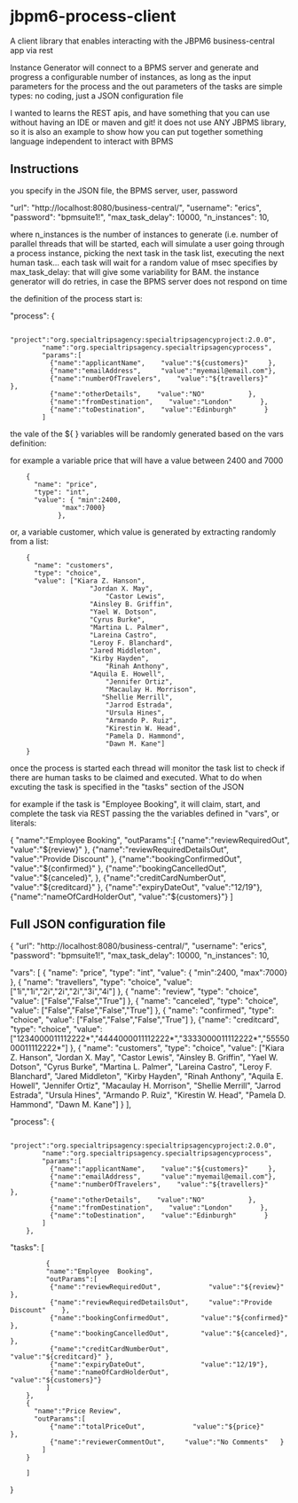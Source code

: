 jbpm6-process-client
====================

A client library that enables interacting with the JBPM6 business-central app via rest

Instance Generator will connect to a BPMS server and generate and  progress a configurable number of instances, as long as the input parameters for the process and the out parameters of the tasks are simple types: no coding, just a JSON configuration file

I wanted to learns the REST apis, and have something that you can use without having an IDE or maven and git! it does not use ANY JBPMS library, so it is also an example to show how you can put together something language independent to interact with BPMS


Instructions
--------------------------------

you specify in the JSON file, the BPMS server, user, password

  "url":    "http://localhost:8080/business-central/",
  "username":  "erics",
  "password":  "bpmsuite1!",
  "max_task_delay": 10000,
  "n_instances": 10,

where n_instances is the number of instances to generate (i.e. number of parallel threads that will be started, each will simulate a user going through a process instance, picking the next task in the task list, executing the next human task... each task will wait for a random value of msec specifies by max_task_delay: that will give some variability for BAM. the instance generator will do retries, in case the BPMS server does not respond on time

the definition of the process start is:

   "process": {

            "project":"org.specialtripsagency:specialtripsagencyproject:2.0.0",
            "name":"org.specialtripsagency.specialtripsagencyprocess",
            "params":[
              {"name":"applicantName",    "value":"${customers}"     },
              {"name":"emailAddress",     "value":"myemail@email.com"},
              {"name":"numberOfTravelers",    "value":"${travellers}"    },
              {"name":"otherDetails",    "value":"NO"           },
              {"name":"fromDestination",    "value":"London"       },
              {"name":"toDestination",    "value":"Edinburgh"       }
            ]


the vale of the  ${ } variables  will be randomly  generated  based on the vars definition:

for example a variable price that will have a value between 2400 and 7000

        {
          "name": "price",
          "type": "int",
          "value": { "min":2400,
                 "max":7000}
                },

or, a variable customer, which value is generated by extracting randomly from a list:

        {
          "name": "customers",
          "type": "choice",
          "value": ["Kiara Z. Hanson",
                        "Jordan X. May",
                            "Castor Lewis",
                        "Ainsley B. Griffin",
                        "Yael W. Dotson",
                        "Cyrus Burke",
                        "Martina L. Palmer",
                        "Lareina Castro",
                        "Leroy F. Blanchard",
                        "Jared Middleton",
                        "Kirby Hayden",
                            "Rinah Anthony",
                        "Aquila E. Howell",
                            "Jennifer Ortiz",
                            "Macaulay H. Morrison",
                           "Shellie Merrill",
                            "Jarrod Estrada",
                            "Ursula Hines",
                            "Armando P. Ruiz",
                            "Kirestin W. Head",
                            "Pamela D. Hammond",
                            "Dawn M. Kane"]
        }

once the process is started each thread will monitor the task list to check if there are human tasks to be claimed and executed.
What to do when excuting the task is specified in the "tasks" section of the JSON

for example
if the task is "Employee Booking", it will claim, start, and complete the task via REST passing the the variables defined in "vars",  or literals:

 {
             "name":"Employee  Booking",
             "outParams":[
              {"name":"reviewRequiredOut",            "value":"${review}"     },
              {"name":"reviewRequiredDetailsOut",     "value":"Provide Discount"    },
              {"name":"bookingConfirmedOut",        "value":"${confirmed}"    },
              {"name":"bookingCancelledOut",        "value":"${canceled}",     },
              {"name":"creditCardNumberOut",        "value":"${creditcard}" },
              {"name":"expiryDateOut",              "value":"12/19"},
              {"name":"nameOfCardHolderOut",        "value":"${customers}"}
             ]


Full JSON configuration file
----------------------------------------------------------------------------------------------------------
{
  "url":    "http://localhost:8080/business-central/",
  "username":  "erics",
  "password":  "bpmsuite1!",
  "max_task_delay": 10000,
  "n_instances": 10,



   "vars": [
        {
          "name": "price",
          "type": "int",
          "value": { "min":2400,
                 "max":7000}
                },
        {
          "name": "travellers",
          "type": "choice",
                  "value": ["1i","1i","2i","2i","2i","3i","4i"]
        },
        {
          "name": "review",
          "type": "choice",
          "value": ["False","False","True"]
        },
        {
          "name": "canceled",
          "type": "choice",
          "value": ["False","False","False","True"]
        },
        {
          "name": "confirmed",
          "type": "choice",
          "value": ["False","False","False","True"]
        },
        {"name": "creditcard",
             "type": "choice",
         "value": ["1234000011112222*","4444000011112222*","3333000011112222*","5555000011112222*"]
        },
        {
          "name": "customers",
          "type": "choice",
          "value": ["Kiara Z. Hanson",
                        "Jordan X. May",
                            "Castor Lewis",
                        "Ainsley B. Griffin",
                        "Yael W. Dotson",
                        "Cyrus Burke",
                        "Martina L. Palmer",
                        "Lareina Castro",
                        "Leroy F. Blanchard",
                        "Jared Middleton",
                        "Kirby Hayden",
                            "Rinah Anthony",
                        "Aquila E. Howell",
                            "Jennifer Ortiz",
                            "Macaulay H. Morrison",
                           "Shellie Merrill",
                            "Jarrod Estrada",
                            "Ursula Hines",
                            "Armando P. Ruiz",
                            "Kirestin W. Head",
                            "Pamela D. Hammond",
                            "Dawn M. Kane"]
        }
        ],

   "process": {

            "project":"org.specialtripsagency:specialtripsagencyproject:2.0.0",
            "name":"org.specialtripsagency.specialtripsagencyprocess",
            "params":[
              {"name":"applicantName",    "value":"${customers}"     },
              {"name":"emailAddress",     "value":"myemail@email.com"},
              {"name":"numberOfTravelers",    "value":"${travellers}"    },
              {"name":"otherDetails",    "value":"NO"           },
              {"name":"fromDestination",    "value":"London"       },
              {"name":"toDestination",    "value":"Edinburgh"       }
            ]
        },    




   "tasks": [

             {
             "name":"Employee  Booking",
             "outParams":[
              {"name":"reviewRequiredOut",            "value":"${review}"     },
              {"name":"reviewRequiredDetailsOut",     "value":"Provide Discount"    },
              {"name":"bookingConfirmedOut",        "value":"${confirmed}"    },
              {"name":"bookingCancelledOut",        "value":"${canceled}",     },
              {"name":"creditCardNumberOut",        "value":"${creditcard}" },
              {"name":"expiryDateOut",              "value":"12/19"},
              {"name":"nameOfCardHolderOut",        "value":"${customers}"}
             ]
        },
        {
          "name":"Price Review",
          "outParams":[
              {"name":"totalPriceOut",            "value":"${price}"     },
              {"name":"reviewerCommentOut",     "value":"No Comments"   }
            ]
        }
              
        ]

}
